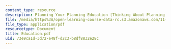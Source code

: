```yaml
---
content_type: resource
description: Planning Your Planning Education [Thinking About Planning Education]
file: /media/https%3A/open-learning-course-data-rc.s3.amazonaws.com/11-201-gateway-planning-action-fall-2002/73e9ca1d3d72e48fd2c3b8df8832e28c_Education.pdf
file_type: application/pdf
resourcetype: Document
title: Education.pdf
uid: 73e9ca1d-3d72-e48f-d2c3-b8df8832e28c
---
```

